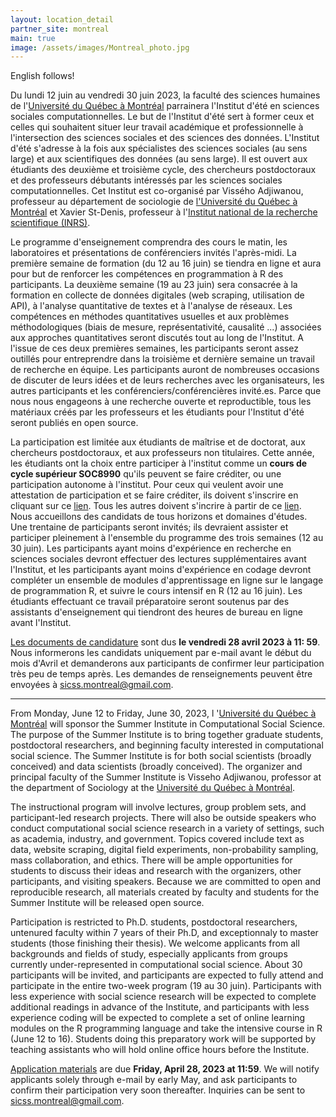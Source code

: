 ```yaml
---
layout: location_detail
partner_site: montreal
main: true
image: /assets/images/Montreal_photo.jpg
---
```


English follows!

Du lundi 12 juin au vendredi 30 juin 2023, la faculté des sciences humaines de l'[Université du Québec à Montréal](https://uqam.ca/) parrainera l'Institut d'été en sciences sociales computationnelles. Le but de l'Institut d'été sert à former ceux et celles qui souhaitent situer leur travail académique et professionnelle à l'intersection des sciences sociales et des sciences des données. L'Institut d'été s'adresse à la fois aux spécialistes des sciences sociales (au sens large) et aux scientifiques des données (au sens large). Il est ouvert aux étudiants des deuxième et troisième cycle, des chercheurs postdoctoraux et des professeurs débutants intéressés par les sciences sociales computationnelles. Cet Institut est co-organisé par Vissého Adjiwanou, professeur au département de sociologie de [l'Université du Québec à Montréal](https://sociologie.uqam.ca/corps-professoral/professeurs-es/professeur/adjiwanou.visseho/) et Xavier St-Denis, professeur à l'[Institut national de la recherche scientifique (INRS)](https://inrs.ca/la-recherche/professeurs/xavier-st-denis/).

Le programme d'enseignement comprendra des cours le matin, les laboratoires et présentations de conférenciers invités l'après-midi. La première semaine de formation (du 12 au 16 juin) se tiendra en ligne et aura pour but de renforcer les compétences en programmation à R des participants. La deuxième semaine (19 au 23 juin) sera consacrée à la formation en collecte de données digitales (web scraping, utilisation de API), à l'analyse quantitative de textes et à l'analyse de réseaux. Les compétences en méthodes quantitatives usuelles et aux problèmes méthodologiques (biais de mesure, représentativité, causalité ...) associées aux approches quantitatives seront discutés tout au long de l'Institut. A l'issue de ces deux premières semaines, les participants seront assez outillés pour entreprendre dans la troisième et dernière semaine un travail de recherche en équipe. Les participants auront de nombreuses occasions de discuter de leurs idées et de leurs recherches avec les organisateurs, les autres participants et les conférenciers/conférencières invité.es. Parce que nous nous engageons à une recherche ouverte et reproductible, tous les matériaux créés par les professeurs et les étudiants pour l'Institut d'été seront publiés en open source.

La participation est limitée aux étudiants de maîtrise et de doctorat, aux chercheurs postdoctoraux, et aux professeurs non titulaires. Cette année, les étudiants ont la choix entre participer à l'institut comme un **cours de cycle supérieur SOC8990** qu'ils peuvent se faire créditer, ou une participation autonome à l'institut. Pour ceux qui veulent avoir une attestation de participation et se faire créditer, ils doivent s'inscrire en cliquant sur ce [lien](). Tous les autres doivent s'incrire à partir de ce [lien](https://compsocialscience.github.io/summer-institute/2023/montreal/apply). Nous accueillons des candidats de tous horizons et domaines d'études. Une trentaine de participants seront invités; ils devraient assister et participer pleinement à l'ensemble du programme des trois semaines (12 au 30 juin). Les participants ayant moins d'expérience en recherche en sciences sociales devront effectuer des lectures supplémentaires avant l'Institut, et les participants ayant moins d'expérience en codage devront compléter un ensemble de modules d'apprentissage en ligne sur le langage de programmation R, et suivre le cours intensif en R (12 au 16 juin). Les étudiants effectuant ce travail préparatoire seront soutenus par des assistants d'enseignement qui tiendront des heures de bureau en ligne avant l'Institut.

[Les documents de candidature](https://compsocialscience.github.io/summer-institute/2023/montreal/apply) sont dus **le vendredi 28 avril 2023 à 11: 59**. Nous informerons les candidats uniquement par e-mail avant le début du mois d'Avril et demanderons aux participants de confirmer leur participation très peu de temps après. Les demandes de renseignements peuvent être envoyées à <sicss.montreal@gmail.com>.


---

From Monday, June 12 to Friday, June 30, 2023, l '[Université du Québec à Montréal](https://uqam.ca/) will sponsor the Summer Institute in Computational Social Science. The purpose of the Summer Institute is to bring together graduate students, postdoctoral researchers, and beginning faculty interested in computational social science. The Summer Institute is for both social scientists (broadly conceived) and data scientists (broadly conceived). The organizer and principal faculty of the Summer Institute is Visseho Adjiwanou, professor at the department of Sociology at the [Université du Québec à Montréal](https://uqam.ca/).

The instructional program will involve lectures, group problem sets, and participant-led research projects. There will also be outside speakers who conduct computational social science research in a variety of settings, such as academia, industry, and government. Topics covered include text as data, website scraping, digital field experiments, non-probability sampling, mass collaboration, and ethics. There will be ample opportunities for students to discuss their ideas and research with the organizers, other participants, and visiting speakers. Because we are committed to open and reproducible research, all materials created by faculty and students for the Summer Institute will be released open source.

Participation is restricted to Ph.D. students, postdoctoral researchers, untenured faculty within 7 years of their Ph.D, and exceptionnaly to master students (those finishing their thesis). We welcome applicants from all backgrounds and fields of study, especially applicants from groups currently under-represented in computational social science. About 30 participants will be invited, and participants are expected to fully attend and participate in the entire two-week program (19 au 30 juin). Participants with less experience with social science research will be expected to complete additional readings in advance of the Institute, and participants with less experience coding will be expected to complete a set of online learning modules on the R programming language and take the intensive course in R (June 12 to 16). Students doing this preparatory work will be supported by teaching assistants who will hold online office hours before the Institute.

[Application materials](https://compsocialscience.github.io/summer-institute/2023/montreal/apply) are due **Friday, April 28, 2023 at 11:59**. We will notify applicants solely through e-mail by early May, and ask participants to confirm their participation very soon thereafter. Inquiries can be sent to <sicss.montreal@gmail.com>.
